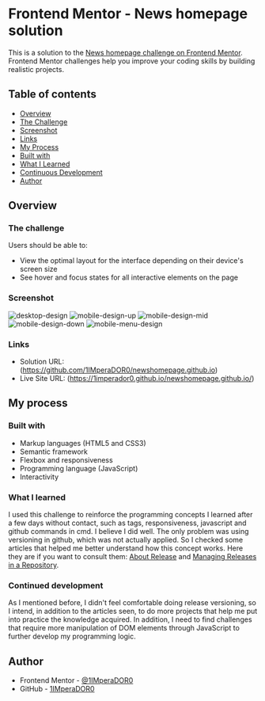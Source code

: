 # Frontend Mentor - News homepage solution

This is a solution to the [News homepage challenge on Frontend Mentor](https://www.frontendmentor.io/challenges/news-homepage-H6SWTa1MFl). Frontend Mentor challenges help you improve your coding skills by building realistic projects. 

## Table of contents

- [Overview](#overview)
- [The Challenge](#the-challenge)
- [Screenshot](#screenshot)
- [Links](#links)
- [My Process](#my-process)
- [Built with](#built-with)
- [What I Learned](#what-i-learned)
- [Continuous Development](#continuous-development)
- [Author](#author)

## Overview

### The challenge

Users should be able to:

- View the optimal layout for the interface depending on their device's screen size
- See hover and focus states for all interactive elements on the page

### Screenshot

![desktop-design](./assets/images/desktop-design.jpg)
![mobile-design-up](./assets/images/mobile-design-up.jpg)
![mobile-design-mid](./assets/images/mobile-design-mid.jpg)
![mobile-design-down](./assets/images/mobile-design-down.jpg)
![mobile-menu-design](./assets/images/mobile-menu-design.jpg)

### Links

- Solution URL: (https://github.com/1IMperaDOR0/newshomepage.github.io)
- Live Site URL: (https://1imperador0.github.io/newshomepage.github.io/)

## My process

### Built with

- Markup languages ​​(HTML5 and CSS3)
- Semantic framework
- Flexbox and responsiveness
- Programming language (JavaScript)
- Interactivity

### What I learned

I used this challenge to reinforce the programming concepts I learned after a few days without contact, such as tags, responsiveness, javascript and github commands in cmd. I believe I did well. The only problem was using versioning in github, which was not actually applied. So I checked some articles that helped me better understand how this concept works. Here they are if you want to consult them: [About Release](https://docs.github.com/en/repositories/releasing-projects-on-github/about-releases) and [Managing Releases in a Repository](https://docs.github.com/en/repositories/releasing-projects-on-github/managing-releases-in-a-repository).

### Continued development

As I mentioned before, I didn't feel comfortable doing release versioning, so I intend, in addition to the articles seen, to do more projects that help me put into practice the knowledge acquired. In addition, I need to find challenges that require more manipulation of DOM elements through JavaScript to further develop my programming logic.

## Author

- Frontend Mentor - [@1IMperaDOR0](https://www.frontendmentor.io/profile/1IMperaDOR0)
- GitHub - [1IMperaDOR0](https://github.com/1IMperaDOR0)
